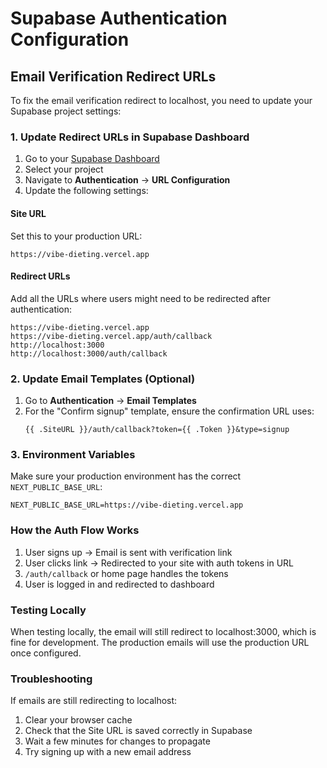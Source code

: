 # Supabase Authentication Configuration

## Email Verification Redirect URLs

To fix the email verification redirect to localhost, you need to update your Supabase project settings:

### 1. Update Redirect URLs in Supabase Dashboard

1. Go to your [Supabase Dashboard](https://app.supabase.com)
2. Select your project
3. Navigate to **Authentication** → **URL Configuration**
4. Update the following settings:

#### Site URL
Set this to your production URL:
```
https://vibe-dieting.vercel.app
```

#### Redirect URLs
Add all the URLs where users might need to be redirected after authentication:
```
https://vibe-dieting.vercel.app
https://vibe-dieting.vercel.app/auth/callback
http://localhost:3000
http://localhost:3000/auth/callback
```

### 2. Update Email Templates (Optional)

1. Go to **Authentication** → **Email Templates**
2. For the "Confirm signup" template, ensure the confirmation URL uses:
   ```
   {{ .SiteURL }}/auth/callback?token={{ .Token }}&type=signup
   ```

### 3. Environment Variables

Make sure your production environment has the correct `NEXT_PUBLIC_BASE_URL`:
```
NEXT_PUBLIC_BASE_URL=https://vibe-dieting.vercel.app
```

### How the Auth Flow Works

1. User signs up → Email is sent with verification link
2. User clicks link → Redirected to your site with auth tokens in URL
3. `/auth/callback` or home page handles the tokens
4. User is logged in and redirected to dashboard

### Testing Locally

When testing locally, the email will still redirect to localhost:3000, which is fine for development. The production emails will use the production URL once configured.

### Troubleshooting

If emails are still redirecting to localhost:
1. Clear your browser cache
2. Check that the Site URL is saved correctly in Supabase
3. Wait a few minutes for changes to propagate
4. Try signing up with a new email address
